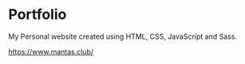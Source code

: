 # Portfolio

My Personal website created using HTML, CSS, JavaScript and Sass.

https://www.mantas.club/
